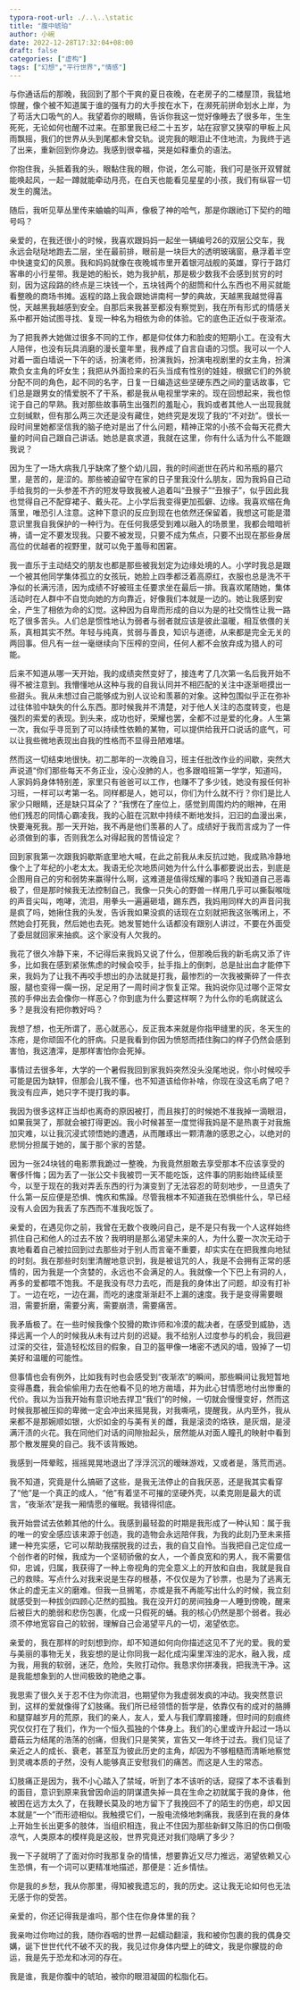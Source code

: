 ```yaml
---
typora-root-url: ./..\..\static
title: "腹中琥珀"
author: 小碗
date: 2022-12-28T17:32:04+08:00
draft: false
categories: ["虚构"]
tags: ["幻想","平行世界","情感"]
---
```


与你通话后的那晚，我回到了那个干爽的夏日夜晚，在老房子的二楼屋顶，我猛地惊醒，像个被不知道属于谁的强有力的大手按在水下，在濒死前拼命划水上岸，为了苟活大口吸气的人。我望着你的眼睛，告诉你我这一觉好像睡去了很多年，生生死死，无论如何也醒不过来。在那里我已经二十五岁，站在寂寥又狭窄的甲板上风雨飘摇，我们的世界从头到尾都未曾交轨。说完我的眼泪止不住地流，为我终于逃了出来，重新回到你身边。我感到很幸福，哭是如释重负的语法。

你抱住我，头抵着我的头，眼黏住我的眼，你说，怎么可能，我们可是张开双臂就能唤起风，一起一蹲就能牵动月亮，在白天也能看见星星的小孩，我们有纵容一切发生的魔法。

随后，我听见草丛里传来蛐蛐的叫声，像极了神的哈气，那是你跟祂订下契约的暗号吗？

亲爱的，在我还很小的时候，我喜欢跟妈妈一起坐一辆编号26的双层公交车，我永远会哒哒地跑去二层，坐在最前排，眼前是一块巨大的透明玻璃窗，悬浮着半空中快速变幻的风景。我和妈妈就像在夜晚城市里开着银河战舰的英雄，穿行于路灯客串的小行星带。我是她的船长，她为我护航，那是极少数我不会感到贫穷的时刻，因为这段路的终点是三块钱一个，五块钱两个的甜筒和什么东西也不用买就能看整晚的商场书摊。返程的路上我会跟她讲南柯一梦的典故，天越黑我越觉得喜悦，天越黑我越感到安全。自那后来我甚至都没有察觉到，我在所有形式的情感关系中都开始试图寻找、复现一种名为相依为命的体验。它的底色正近似于夜渐浓。

为了把我养大她做过很多不同的工作，都是仰仗体力和脸皮的短期小工。在没有大人陪伴，也没有玩具消磨的漫长童年里，我养成了自言自语的习惯。我可以一个人对着一面白墙说一下午的话，扮演老师，扮演我妈，扮演电视剧里的女主角，扮演欺负女主角的坏女生；我把从外面捡来的石头当成有性别的娃娃，根据它们的外貌分配不同的角色，起不同的名字，日复一日编造这些坚硬东西之间的童话故事，它们总是跟男女的情爱脱不了干系，都是我从电视里学来的。现在回想起来，我也惊诧于自己的早熟。我对那些故事萌生出强烈的羞耻心，我妈或者其他人一出现我就立刻缄默，但有那么两三次还是没有藏住，她终究是发现了我的“不对劲”。很长一段时间里她都坚信我的脑子绝对是出了什么问题，精神正常的小孩不会每天花费大量的时间自己跟自己讲话。她总是哀求道，我就在这里，你有什么话为什么不能跟我说？

因为生了一场大病我几乎缺席了整个幼儿园，我的时间逝世在药片和吊瓶的墓穴里，是苦的，是涩的。那些被迫留守在家的日子里我没什么朋友，因为我妈自己动手给我剪的一头参差不齐的短发导致我被人追着叫“丑猴子”“丑猴子”，似乎因此我也觉得自己不配穿裙子、戴头花。上小学后我变得更加孤僻、边缘。我喜欢缩在角落里，唯恐引人注意。这种下意识的反应到现在也依然还保留着，我想这可能是潜意识里我自我保护的一种行为。在任何我感受到难以融入的场景里，我都会暗暗祈祷，请一定不要发现我。只要不被发现，只要不成为焦点，只要不出现在那些身居高位的优越者的视野里，就可以免于羞辱和困窘。

我一直乐于主动结交的朋友也都是那些被我划定为边缘处境的人。小学时我总是跟一个被其他同学集体孤立的女孩玩，她脸上四季都泛着高原红，衣服也总是洗不干净似的长满污渍，因为成绩不好被班主任要求坐在最后一排。我喜欢尾随她，集体活动时在人群中不自觉向她的方向靠近，好像我们本就是一边的。她让我感到安全，产生了相依为命的幻觉。这种因为自卑而形成的自以为是的社交惰性让我一路吃了很多苦头。人们总是惯性地认为弱者与弱者就应该是彼此温暖，相互依偎的关系，真相其实不然。年轻与纯真，贫弱与善良，知识与道德，从来都是完全无关的两回事。但凡有一丝一毫继续向下压榨的空间，任何人都不会放弃成为猎人的可能。

后来不知道从哪一天开始，我的成绩突然变好了，接连考了几次第一名后我开始不得不被注意到。我懵懂地从这种与我的自我认同并不相匹配的关注中逐渐咂摸出一些甜头。我从未想过自己能够成为别人议论和羡慕的对象。这种包围似乎正在弥补过往体验中缺失的什么东西。那时候我并不清楚，对于他人关注的态度转变，也是强烈的索爱的表现。到头来，成功也好，荣耀也罢，全都不过是爱的化身。人生第一次，我似乎寻觅到了可以持续性依赖的某物，可以提供给我开口说话的底气，可以让我些微地表现出自我的性格而不显得丑陋难堪。

然而这一切结束地很快。初二那年的一次晚自习，班主任批改作业的间歇，突然大声说道“你们那些每天不务正业，没心没肺的人，也多跟咱班第一学学，知道吗，人家妈妈身体特别差，家里只有爸爸可以工作，也赚不了多少钱，她没有报任何补习班，一样可以考第一名。同样都是人，她可以，你们为什么就不行？你们是比人家少只眼睛，还是缺只耳朵了？”我愣在了座位上，感觉到周围灼灼的眼神，在用他们残忍的同情心霸凌我，我的心脏在沉默中持续不断地发抖，汩汩的血漫出来，快要淹死我。那一天开始，我不再是他们羡慕的人了。成绩好于我而言成为了一件必须做到的事，否则我怎么对得起我的苦情设定？

回到家我第一次跟我妈歇斯底里地大喊，在此之前我从未反抗过她，我成熟冷静地像个上了年纪的小老太太。我语无伦次地质问她为什么什么事都要说出去，到底是企图用自己的穷和弱势来赢得什么啊，这难道是值得炫耀的事吗？我知道自己恶毒极了，但是那时候我无法控制自己，我像一只失心的野兽一样用几乎可以撕裂喉咙的声音尖叫，咆哮，流泪，用拳头一遍遍砸墙，踢东西，我妈用同样大的声音问我是疯了吗，她揪住我的头发，告诉我如果没疯的话现在立刻就把我这张嘴闭上，不然她会打死我，然后她也去死。她发誓她什么话都没有跟别人讲过，不要在外面受了委屈就回家来抽疯。这个家没有人欠我的。

我花了很久冷静下来，不记得后来我妈又说了什么，但那晚后我的新毛病又添了许多，比如我在感到紧张焦虑的时候会咬手，扯手指上的倒刺，总是扯出血才能停下来，我妈为了让我不再咬手想出的办法就是打我，最惨烈的一次我被撕碎了一件衣服，腿也变得一瘸一拐，足足用了一周时间才恢复正常。我妈说你见过哪个正常女孩的手伸出去会像你一样恶心？你到底为什么要这样啊？为什么你的毛病就这么多？是我没有把你教好吗？

我想了想，也无所谓了，恶心就恶心，反正我本来就是你指甲缝里的灰，冬天生的冻疮，是你顽固不化的肝病。只是我看到你因为愤怒而捂住胸口的样子仍然会感到害怕，我这渣滓，是那样害怕你会死掉。

事情过去很多年，大学的一个暑假我回到家我妈突然没头没尾地说，你小时候咬手可能是因为缺锌，但那会儿我不懂，也不知道该给你补啥，你现在没这毛病了吧？我没有应声，她只字不提打我的事。

我因为很多这样正当却也离奇的原因被打，而且挨打的时候她不准我掉一滴眼泪，如果我哭了，那就会被打得更凶。我小时候甚至一度觉得我妈是不是热衷于对我施加灾难，以让我沉浸式领悟她的遭遇，从而雕琢出一颗清澈的感恩之心，以绝对的悲悯分担属于她的，属于那个家的苦楚。

因为一张24块钱的电影票我跪过一整晚，为我竟然胆敢去享受那本不应该享受的奢侈忏悔；因为丢了一张公交卡我被罚一天不能吃饭，这件事的阴影始终延续至今，以至于现在的我对弄丢东西的行为演变到了无法容忍的苛刻地步，一旦遗失了什么第一反应便是恐惧、愧疚和焦躁。尽管我根本不知道我在恐惧些什么，早已经没有人会因为我丢了东西而不准我吃饭了。

亲爱的，在遇见你之前，我曾在无数个夜晚问自己，是不是只有我一个人这样始终抓住自己和他人的过去不放？我明明是那么渴望未来的人，为什么要一次次无动于衷地看着自己被拉回到过去那些对于别人而言毫不重要，却实实在在把我推向地狱的时刻。我在那些时刻里清醒地意识到，我是被诅咒的人，我是不会拥有正常的感情的，因为我是一个贪婪的，永远也不会满足的人。我就像一个下巴上有洞的人，再多的爱都喂不饱我。不是我没有尽力去吃，而是我的身体出了问题，却没有打补丁。一边在吃，一边在漏，而吃的速度渐渐赶不上漏的速度。我于是变得需要眼泪，需要折磨，需要分离，需要崩溃，需要痛苦。

我矛盾极了。在一些时候我像个狡猾的欺诈师和冷漠的裁决者，在感受到威胁，选择远离一个人的时候我从未有过片刻的迟疑。我不给别人过度参与的机会，我回避过深的交往，营造轻松炫目的假象，自卫的盔甲像一堵密不透风的墙，毁掉了一切美好和温暖的可能性。

但事情也会有例外，比如我有时也会感受到“夜渐浓”的瞬间，那些瞬间让我短暂地变得愚蠢，我会偷偷用力去在他看不见的地方凿墙，并为此心甘情愿地付出惨重的代价。我以为当我开始有意识地去捍卫“我们”的时候，一切就会慢慢变好，然而这时候我那被压抑的卑微一定会冲出来摇晃我，对我嘶吼，提醒我，从内至外，我从来都不是那婉顺如银，火炽如金的与美有关的雌，我是滚烫的烙铁，是灰烟，是浸满汗渍的火花。我在同他们对话的间隙抬起头，居然能从对面人瞳孔的映射中看到那个散发腥臭的自己。我不该背叛她。

我感到一阵晕眩，摇摇晃晃地退出了浮浮沉沉的暧昧游戏，又或者是，落荒而逃。

我不知道，究竟是什么搞砸了这些，是我无法停止的自我厌恶，还是我其实看穿了“他”是一个真正的成人，“他”有着坚不可摧的坚硬外壳，以柔克刚是最大的谎言，“夜渐浓”是我一厢情愿的催眠。我错得彻底。

我开始尝试去依赖其他的什么。我感到最轻盈的时期是我形成了一种认知：属于我的唯一的安全感应该来源于创造，我的造物会永远陪伴我，为我的此刻乃至未来搭建一种充实感，它可以帮助我摆脱我的过去，我的自艾自怜。当我把自己定位成一个创作者的时候，我成为一个坚韧骄傲的女人，一个善良宽和的男人，我不需要信仰，忠诚，归属，我获得了一种上帝视角的完全意义上的开放和自由，我就是我自己的救赎。写点什么对我来说是生存的根基，不仅仅是为了钞票，也是为了逃离无休止的虚无主义的磨难。但我一旦搁笔，亦或是我不再能写出什么的时候，我立刻就感受到一种拔剑四顾心茫然的孤独。我在没开灯的房间独身一人睡到傍晚，醒来后被巨大的脆弱和悲伤包裹，化成一只假死的蛹。我的核心仍然是那个弱者。我必须不停地宽容自己的软弱，理解自己会渴望平凡的一切，渴望依恋。

亲爱的，我在那样的时刻想到你，却不知道如何向你描述这见不了光的爱。我的爱与美丽的事物无关，我妄想的是让你同我一起化成沟渠里浑浊的泥水，融入我，成为我，用我的软弱，迷茫，危险，失败打动你。我恳求你拼凑我，把我洗干净。这是我能想象到的人世间极致的艳绝之事。

我思索了很久关于忍不住为你流泪，也期望你为我虚弱发疯的冲动。我突然意识到，这样的爱就像得了幻肢痛。我们所已经领悟的哲学是，依靠仅有的成对的胳膊和腿穿越岁月的荒原，我们的亲人，友人，爱人与我们摩肩接踵，但时间的刻痕终究仅仅打在了我们，作为一个恒久孤独的个体身上。我们的心里或许升起过一场以蘑菇云为结尾的浩荡的创痛，但我们只是笑笑，宣告又一年终于过去。我们见证了亲近之人的成长、衰老，甚至互为彼此历史的主角，却因为不够粗糙而清晰地察觉到灵魂本质的孑然，没有人能够真正安慰我们的痛苦。而这是人生的常态。

幻肢痛正是因为，我不小心踏入了禁域，听到了本不该听的话，窥探了本不该看到的面目，意识到原来我曾因命运的阴谋遗失掉一具在生命之初就属于我的身体，他被困在远方太久了，在我鞭长莫及的地方留下了我挽回不了的陌生的伤疤，却又因本就是“一个”而形迹相似。我触摸它们，一股电流倏地刺痛我，我感到在我的身体上开始生长出更多的肢体，当组织相连，我止不住因为那些新鲜又陈旧的伤口倒吸凉气，人类原本的模样竟是这般，世界究竟还对我们隐瞒了多少？

我一下子就明了了面对你时我那复杂的情愫，想要靠近又尽力推远，渴望依赖又心生恐惧，有一个词可以更精准地描述，那便是：近乡情怯。

你是我的乡愁，我从你那里，得知被我遗忘的，我的历史。这让我无论如何也无法无感于你的受苦。

亲爱的，你还记得我是谁吗，那个住在你身体里的我？

我亲吻过你吻过的我，随你吞咽的世界一起蠕动翻滚，我和被你包裹的我的偶身交媾，诞下世世代代不破不灭的我，我见过你身体内壁上的碑文，我是你朦胧的命运，我是先于恐龙和冰河的存在。

我是谁，我是你腹中的琥珀，被你的眼泪凝固的松脂化石。





